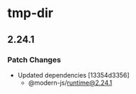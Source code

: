 # tmp-dir

## 2.24.1

### Patch Changes

- Updated dependencies [13354d3356]
  - @modern-js/runtime@2.24.1
